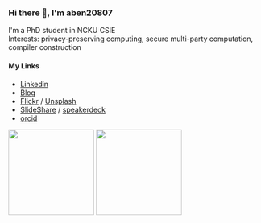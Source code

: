 ### Hi there 👋, I'm aben20807

I'm a PhD student in NCKU CSIE  
Interests: privacy-preserving computing, secure multi-party computation, compiler construction

#### My Links

+ [Linkedin](https://www.linkedin.com/in/po-hsuan-huang-6587b6117/)
+ [Blog](https://aben20807.github.io/)
+ [Flickr](https://www.flickr.com/photos/aben20807/) / [Unsplash](https://unsplash.com/@aben20807)
+ [SlideShare](https://www.slideshare.net/aben20807) / [speakerdeck](https://speakerdeck.com/aben20807)
+ [orcid](https://orcid.org/0000-0002-7458-9634)

<div>
<span>
  <img align="center" height=170 src="https://github-readme-stats.vercel.app/api?username=aben20807&count_private=true&show_icons=true" />
</span>
<span>
  <img align="center" height=170 src="https://github-readme-stats.vercel.app/api/top-langs/?username=aben20807&layout=compact&hide=javascript,html,css,jupyter%20notebook,ASP" />
</span>
</div>

<!--
**aben20807/aben20807** is a ✨ _special_ ✨ repository because its `README.md` (this file) appears on your GitHub profile.

Here are some ideas to get you started:

- 🔭 I’m currently working on ...
- 🌱 I’m currently learning ...
- 👯 I’m looking to collaborate on ...
- 🤔 I’m looking for help with ...
- 💬 Ask me about ...
- 📫 How to reach me: ...
- 😄 Pronouns: ...
- ⚡ Fun fact: ...
-->

